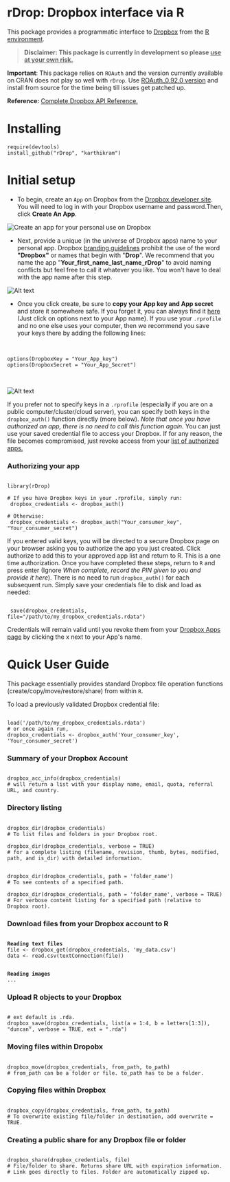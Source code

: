 # rDrop: Dropbox interface via R

This package provides a  programmatic interface to [Dropbox](https://www2.dropbox.com/home) from the [R environment](http://www.r-project.org/).

> **Disclaimer: This package is currently in development so please <u>use at your own risk.</u>**

**Important**: This package relies on `ROAuth` and the version currently available on CRAN does not play so well with `rDrop`. Use [ROAuth_0.92.0 version](http://dl.dropbox.com/u/2223411/ROAuth_0.92.0.tar.gz) and install from source for the time being till issues get patched up.

**Reference:**
[Complete Dropbox API Reference.](https://www2.dropbox.com/developers/reference/api)

# Installing
```
require(devtools)
install_github("rDrop", "karthikram")
```

# Initial setup
* To begin, create an `App` on Dropbox from the [Dropbox developer site](https://www2.dropbox.com/developers/apps). You will need to log in with your Dropbox username and password.Then, click **Create An App**.

![Create an app for your personal use on Dropbox](https://github.com/karthikram/rDrop/blob/master/screenshots/create_app.png?raw=true
)

* Next, provide a unique (in the universe of Dropbox apps) name to your personal app. Dropbox [branding guidelines](https://www2.dropbox.com/developers/reference/branding)  prohibit the use of the word **"Dropbox"** or names that begin with "**Drop**". We recommend that you name the app "**Your_first_name_last_name_rDrop**" to avoid naming conflicts but feel free to call it whatever you like. You won't have to deal with the app name after this step.


![Alt text](https://github.com/karthikram/rDrop/blob/master/screenshots/name_your_app.png?raw=true)

* Once you click create, be sure to **copy your App key and App secret** and store it somewhere safe. If you forget it, you can always find it [here](https://www.dropbox.com/developers/apps) (Just click on options next to your App name).  If you use your `.rprofile` and no one else uses your computer,  then we recommend you save your keys there by adding the following lines: <br><br>
<pre><code>
options(DropboxKey = "Your_App_key")
options(DropboxSecret = "Your_App_Secret")
</code></pre>
<br>

![Alt text](https://github.com/karthikram/rDrop/blob/master/screenshots/keys.png?raw=true)

If you prefer not to specify keys in a `.rprofile` (especially if you are on a public computer/cluster/cloud server), you can specify both keys in the `dropbox_auth()` function directly (more below). <em>Note that once you have authorized an app, there is no need to call this function again.</em> You can just use your saved credential file to access your Dropbox. If for any reason, the file becomes compromised, just revoke access from your [list of authorized apps.](https://www2.dropbox.com/account#applications)

### Authorizing your app
<pre><code>
library(rDrop)

&#35; If you have Dropbox keys in your .rprofile, simply run:
 dropbox_credentials &lt;- dropbox_auth()

&#35; Otherwise:
 dropbox_credentials &lt;- dropbox_auth("Your_consumer_key", "Your_consumer_secret")
</code></pre>


If you entered valid keys, you will be directed to a secure Dropbox page on your browser asking you to authorize the app you just created. Click authorize to add this to your approved app list and return to R. This is a one time authorization. Once you have completed these steps, return to `R` and press enter (Ignore <em>When complete, record the PIN given to you and provide it here</em>). There is no need to run `dropbox_auth()` for each subsequent run. Simply save your credentials file to disk and load as needed:

<pre><code>
 save(dropbox_credentials, file="/path/to/my_dropbox_credentials.rdata")
</code></pre>

Credentials will remain valid until you revoke them from your [Dropbox Apps page](https://www2.dropbox.com/developers/apps) by clicking the x next to your App's name.

# Quick User Guide
This package essentially provides standard Dropbox file operation functions (create/copy/move/restore/share) from within `R`.

To load a previously validated Dropbox credential file:
<pre><code>
load('/path/to/my_dropbox_credentials.rdata')
&#35; or once again run,
dropbox_credentials &lt;- dropbox_auth('Your_consumer_key', 'Your_consumer_secret')
</code></pre>

### Summary of your Dropbox Account
<pre><code>
dropbox_acc_info(dropbox_credentials)
&#35; will return a list with your display name, email, quota, referral URL, and country.
</code></pre>

### Directory listing
<pre><code>
dropbox_dir(dropbox_credentials)
&#35; To list files and folders in your Dropbox root.

dropbox_dir(dropbox_credentials, verbose = TRUE)
&#35; for a complete listing (filename, revision, thumb, bytes, modified, path, and is_dir) with detailed information.


dropbox_dir(dropbox_credentials, path = 'folder_name')
&#35; To see contents of a specified path.

dropbox_dir(dropbox_credentials, path = 'folder_name', verbose = TRUE)
&#35; For verbose content listing for a specified path (relative to Dropbox root).
</code></pre>


### Download files from your Dropbox account to R
<pre><code>
<strong>Reading text files</strong>
file &lt;- dropbox_get(dropbox_credentials, 'my_data.csv')
data &lt;- read.csv(textConnection(file))
<br>
<strong>Reading images</strong>
...
</code></pre>

### Upload R objects to your Dropbox
<pre><code>
&#35; ext default is .rda.
dropbox_save(dropbox_credentials, list(a = 1:4, b = letters[1:3]), "duncan", verbose = TRUE, ext = ".rda")
</code></pre>

### Moving files within Dropobx
<pre><code>
dropbox_move(dropbox_credentials, from_path, to_path)
&#35; from_path can be a folder or file. to_path has to be a folder.
</code></pre>

### Copying files within Dropbox
<pre><code>
dropbox_copy(dropbox_credentials, from_path, to_path)
&#35; To overwrite existing file/folder in destination, add overwrite = TRUE.
</code></pre>

### Creating a public share for any Dropbox file or folder
<pre><code>
dropbox_share(dropbox_credentials, file)
&#35; File/folder to share. Returns share URL with expiration information.
&#35; Link goes directly to files. Folder are automatically zipped up.
</code></pre>

